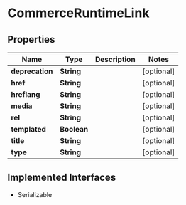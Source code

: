 

# CommerceRuntimeLink


## Properties

| Name | Type | Description | Notes |
|------------ | ------------- | ------------- | -------------|
|**deprecation** | **String** |  |  [optional] |
|**href** | **String** |  |  [optional] |
|**hreflang** | **String** |  |  [optional] |
|**media** | **String** |  |  [optional] |
|**rel** | **String** |  |  [optional] |
|**templated** | **Boolean** |  |  [optional] |
|**title** | **String** |  |  [optional] |
|**type** | **String** |  |  [optional] |


## Implemented Interfaces

* Serializable


